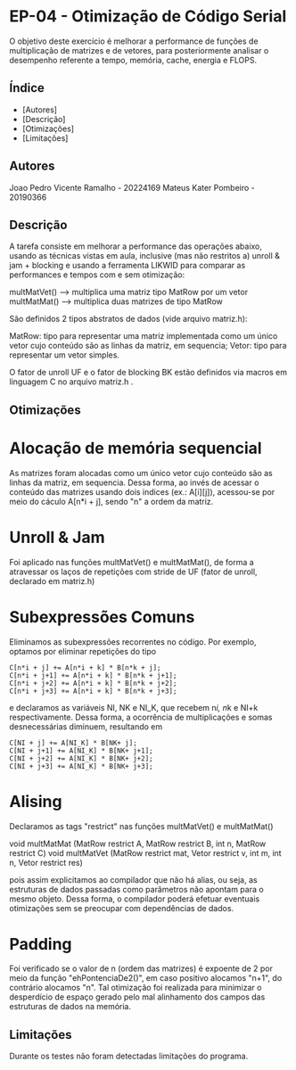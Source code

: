 # EP-04 - Otimização de Código Serial

O objetivo deste exercício é melhorar a performance de funções de multiplicação de matrizes e de vetores, para posteriormente analisar o desempenho referente a tempo, memória, cache, energia e FLOPS.

## Índice

- [Autores]
- [Descrição]
- [Otimizações]
- [Limitações]

## Autores

Joao Pedro Vicente Ramalho - 20224169
Mateus Kater Pombeiro - 20190366

## Descrição

A tarefa consiste em melhorar a performance das operações abaixo, usando as técnicas vistas em aula, inclusive (mas não restritos a) unroll & jam + blocking e usando a ferramenta LIKWID para comparar as performances e tempos com e sem otimização:

multMatVet() --> multiplica uma matriz tipo MatRow por um vetor
multMatMat() --> multiplica duas matrizes de tipo MatRow

São definidos 2 tipos abstratos de dados (vide arquivo matriz.h):

MatRow: tipo para representar uma matriz implementada como um único vetor cujo conteúdo são as linhas da matriz, em sequencia;
Vetor: tipo para representar um vetor simples.

O fator de unroll UF e o fator de blocking BK estão definidos via macros em linguagem C no arquivo matriz.h .

## Otimizações

# Alocação de memória sequencial

As matrizes foram alocadas como um único vetor cujo conteúdo são as linhas da matriz, em sequencia. Dessa forma, ao invés de acessar o conteúdo das matrizes usando dois indices (ex.: A[i][j]),
acessou-se por meio do cáculo A[n*i + j], sendo "n" a ordem da matriz.

# Unroll & Jam

Foi aplicado nas funções multMatVet() e multMatMat(), de forma a atravessar os laços de repetições com stride de UF (fator de unroll, declarado em matriz.h)

# Subexpressões Comuns

Eliminamos as subexpressões recorrentes no código. Por exemplo, optamos por eliminar repetições do tipo

    C[n*i + j] += A[n*i + k] * B[n*k + j];
    C[n*i + j+1] += A[n*i + k] * B[n*k + j+1];
    C[n*i + j+2] += A[n*i + k] * B[n*k + j+2];
    C[n*i + j+3] += A[n*i + k] * B[n*k + j+3];

e declaramos as variáveis NI, NK e NI_K, que recebem n*i, n*k e NI+k respectivamente. Dessa forma, a ocorrência de multiplicações e somas desnecessárias diminuem, resultando em

    C[NI + j] += A[NI_K] * B[NK+ j];
    C[NI + j+1] += A[NI_K] * B[NK+ j+1];
    C[NI + j+2] += A[NI_K] * B[NK+ j+2];
    C[NI + j+3] += A[NI_K] * B[NK+ j+3];

# Alising

Declaramos as tags "restrict" nas funções multMatVet() e multMatMat()

void multMatMat (MatRow restrict A, MatRow restrict B, int n, MatRow restrict C)
void multMatVet (MatRow restrict mat, Vetor restrict v, int m, int n, Vetor restrict res)

pois assim explicitamos ao compilador que não há alias, ou seja, as estruturas de dados passadas como parâmetros não apontam para o mesmo objeto. Dessa forma, o compilador poderá
efetuar eventuais otimizações sem se preocupar com dependências de dados.

# Padding

Foi verificado se o valor de n (ordem das matrizes) é expoente de 2 por meio da função "ehPontenciaDe2()", em caso positivo alocamos "n+1", do contrário alocamos "n". Tal otimização foi realizada para minimizar o desperdício de espaço gerado pelo mal alinhamento dos campos das estruturas de dados na memória.

## Limitações

Durante os testes não foram detectadas limitações do programa.
